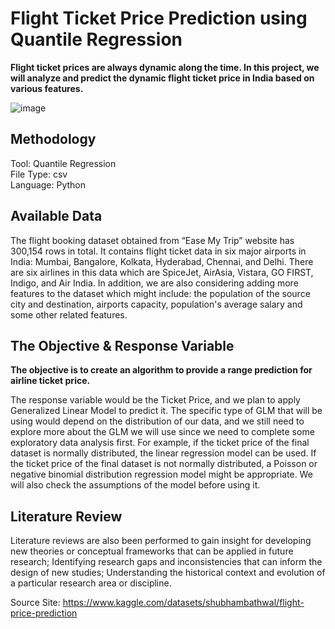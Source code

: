 # Flight Ticket Price Prediction using Quantile Regression
__Flight ticket prices are always dynamic along the time. In this project, we will analyze and predict the dynamic flight ticket price in India based on various features.__

![image](https://user-images.githubusercontent.com/90085137/222812255-9a0176f0-0cae-4b51-8bd4-b46ff0c9735b.png)

## Methodology
Tool: Quantile Regression <br>
File Type: csv <br>
Language: Python <br>

## Available Data
The flight booking dataset obtained from “Ease My Trip” website has 300,154 rows in total. It contains flight ticket data in six major airports in India: Mumbai, Bangalore, Kolkata, Hyderabad, Chennai, and Delhi. There are six airlines in this data which are SpiceJet, AirAsia, Vistara, GO FIRST, Indigo, and Air India. In addition, we are also considering adding more features to the dataset which might include: the population of the source city and destination, airports capacity, population's average salary and some other related features.

## The Objective & Response Variable
__The objective is to create an algorithm to provide a range prediction for airline ticket price.__

The response variable would be the Ticket Price, and we plan to apply Generalized Linear Model to predict it. The specific type of GLM that will be using would depend on the distribution of our data, and we still need to explore more about the GLM we will use since we need to complete some exploratory data analysis first. For example, if the ticket price of the final dataset is normally distributed, the linear regression model can be used. If the ticket price of the final dataset is not normally distributed, a Poisson or negative binomial distribution regression model might be appropriate. We will also check the assumptions of the model before using it.  

## Literature Review
Literature reviews are also been performed to gain insight for developing new theories or conceptual frameworks that can be applied in future research; Identifying research gaps and inconsistencies that can inform the design of new studies; Understanding the historical context and evolution of a particular research area or discipline.

Source Site: https://www.kaggle.com/datasets/shubhambathwal/flight-price-prediction
